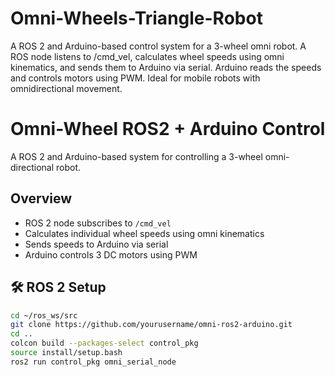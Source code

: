 # Omni-Wheels-Triangle-Robot
A ROS 2 and Arduino-based control system for a 3-wheel omni robot. A ROS node listens to /cmd_vel, calculates wheel speeds using omni kinematics, and sends them to Arduino via serial. Arduino reads the speeds and controls motors using PWM. Ideal for mobile robots with omnidirectional movement.
# Omni-Wheel ROS2 + Arduino Control

A ROS 2 and Arduino-based system for controlling a 3-wheel omni-directional robot.

##  Overview

- ROS 2 node subscribes to `/cmd_vel`
- Calculates individual wheel speeds using omni kinematics
- Sends speeds to Arduino via serial
- Arduino controls 3 DC motors using PWM

## 🛠 ROS 2 Setup

```bash
cd ~/ros_ws/src
git clone https://github.com/yourusername/omni-ros2-arduino.git
cd ..
colcon build --packages-select control_pkg
source install/setup.bash
ros2 run control_pkg omni_serial_node
